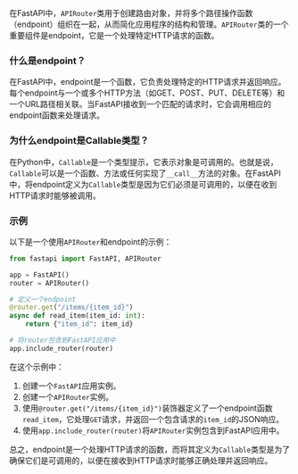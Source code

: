 在FastAPI中，`APIRouter`类用于创建路由对象，并将多个路径操作函数（endpoint）组织在一起，从而简化应用程序的结构和管理。`APIRouter`类的一个重要组件是endpoint，它是一个处理特定HTTP请求的函数。

### 什么是endpoint？

在FastAPI中，endpoint是一个函数，它负责处理特定的HTTP请求并返回响应。每个endpoint与一个或多个HTTP方法（如GET、POST、PUT、DELETE等）和一个URL路径相关联。当FastAPI接收到一个匹配的请求时，它会调用相应的endpoint函数来处理请求。

### 为什么endpoint是Callable类型？

在Python中，`Callable`是一个类型提示，它表示对象是可调用的。也就是说，`Callable`可以是一个函数、方法或任何实现了`__call__`方法的对象。在FastAPI中，将endpoint定义为`Callable`类型是因为它们必须是可调用的，以便在收到HTTP请求时能够被调用。

### 示例

以下是一个使用`APIRouter`和endpoint的示例：

```python
from fastapi import FastAPI, APIRouter

app = FastAPI()
router = APIRouter()

# 定义一个endpoint
@router.get("/items/{item_id}")
async def read_item(item_id: int):
    return {"item_id": item_id}

# 将router包含到FastAPI应用中
app.include_router(router)
```

在这个示例中：

1. 创建一个`FastAPI`应用实例。
2. 创建一个`APIRouter`实例。
3. 使用`@router.get("/items/{item_id}")`装饰器定义了一个endpoint函数`read_item`，它处理`GET`请求，并返回一个包含请求的`item_id`的JSON响应。
4. 使用`app.include_router(router)`将`APIRouter`实例包含到FastAPI应用中。

总之，endpoint是一个处理HTTP请求的函数，而将其定义为`Callable`类型是为了确保它们是可调用的，以便在接收到HTTP请求时能够正确处理并返回响应。